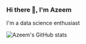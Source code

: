 ### Hi there 👋, I'm Azeem

I'm a data science enthusiast

![Azeem's GitHub stats](https://github-readme-stats.vercel.app/api?username=Syed-Azeemuddin&count_private=true)


